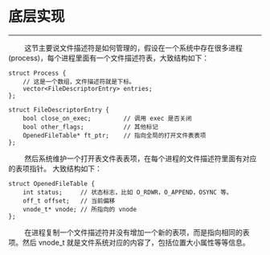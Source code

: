 # 底层实现
***

&emsp;&emsp;
这节主要说文件描述符是如何管理的，假设在一个系统中存在很多进程 (process)，每个进程里面有一个文件描述符表，大致结构如下：

    struct Process {
        // 这是一个数组，文件描述符就是下标。
        vector<FileDescriptorEntry> entries;
    };
    
    struct FileDescriptorEntry {
        bool close_on_exec;         // 调用 exec 是否关闭
        bool other_flags;           // 其他标记
        OpenedFileTable* ft_ptr;    // 指向全局的打开文件表表项
    };

&emsp;&emsp;
然后系统维护一个打开表文件表表项，在每个进程的文件描述符里面有对应的表项指针。
大致结构如下：

    struct OpenedFileTable {
        int status;     // 状态标志，比如 O_RDWR，O_APPEND，OSYNC 等。
        off_t offset;   // 当前偏移
        vnode_t* vnode; // 所指向的 vnode
    };

&emsp;&emsp;
在进程复制一个文件描述符并没有增加一个新的表项，而是指向相同的表项。然后 vnode\_t 就是文件系统对应的内容了，包括位置大小属性等等信息。